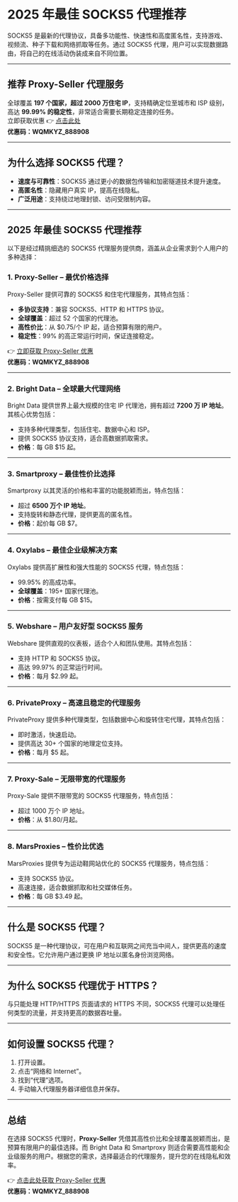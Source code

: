 # 2025 年最佳 SOCKS5 代理推荐

SOCKS5 是最新的代理协议，具备多功能性、快速性和高度匿名性，支持游戏、视频流、种子下载和网络抓取等任务。通过 SOCKS5 代理，用户可以实现数据路由，将自己的在线活动伪装成来自不同位置。

---

## 推荐 Proxy-Seller 代理服务

全球覆盖 **197 个国家，超过 2000 万住宅 IP**，支持精确定位至城市和 ISP 级别，高达 **99.99% 的稳定性**，非常适合需要长期稳定连接的任务。  
立即获取优惠 👉 [点击此处](https://bit.ly/proxy-seller-coupon)  
**优惠码：WQMKYZ_888908**

---

## 为什么选择 SOCKS5 代理？

- **速度与可靠性**：SOCKS5 通过更小的数据包传输和加密隧道技术提升速度。
- **高匿名性**：隐藏用户真实 IP，提高在线隐私。
- **广泛用途**：支持绕过地理封锁、访问受限制内容。

---

## 2025 年最佳 SOCKS5 代理推荐

以下是经过精挑细选的 SOCKS5 代理服务提供商，涵盖从企业需求到个人用户的多种选择：

### 1. Proxy-Seller – **最优价格选择**

Proxy-Seller 提供可靠的 SOCKS5 和住宅代理服务，其特点包括：

- **多协议支持**：兼容 SOCKS5、HTTP 和 HTTPS 协议。
- **全球覆盖**：超过 52 个国家的代理池。
- **高性价比**：从 $0.75/个 IP 起，适合预算有限的用户。
- **稳定性**：99% 的高正常运行时间，保证连接稳定。

👉 [立即获取 Proxy-Seller 优惠](https://bit.ly/proxy-seller-coupon)  
**优惠码：WQMKYZ_888908**

---

### 2. Bright Data – **全球最大代理网络**

Bright Data 提供世界上最大规模的住宅 IP 代理池，拥有超过 **7200 万 IP 地址**。其核心优势包括：

- 支持多种代理类型，包括住宅、数据中心和 ISP。
- 提供 SOCKS5 协议支持，适合高数据抓取需求。
- **价格**：每 GB $15 起。

---

### 3. Smartproxy – **最佳性价比选择**

Smartproxy 以其灵活的价格和丰富的功能脱颖而出，特点包括：

- 超过 **6500 万个 IP 地址**。
- 支持旋转和静态代理，提供更高的匿名性。
- **价格**：起价每 GB $7。

---

### 4. Oxylabs – **最佳企业级解决方案**

Oxylabs 提供高扩展性和强大性能的 SOCKS5 代理，特点包括：

- 99.95% 的高成功率。
- **全球覆盖**：195+ 国家代理池。
- **价格**：按需支付每 GB $15。

---

### 5. Webshare – **用户友好型 SOCKS5 服务**

Webshare 提供直观的仪表板，适合个人和团队使用。其特点包括：

- 支持 HTTP 和 SOCKS5 协议。
- 高达 99.97% 的正常运行时间。
- **价格**：每月 $2.99 起。

---

### 6. PrivateProxy – **高速且稳定的代理服务**

PrivateProxy 提供多种代理类型，包括数据中心和旋转住宅代理，其特点包括：

- 即时激活，快速启动。
- 提供高达 30+ 个国家的地理定位支持。
- **价格**：每月 $5 起。

---

### 7. Proxy-Sale – **无限带宽的代理服务**

Proxy-Sale 提供不限带宽的 SOCKS5 代理服务，特点包括：

- 超过 1000 万个 IP 地址。
- **价格**：从 $1.80/月起。

---

### 8. MarsProxies – **性价比优选**

MarsProxies 提供专为运动鞋网站优化的 SOCKS5 代理服务，特点包括：

- 支持 SOCKS5 协议。
- 高速连接，适合数据抓取和社交媒体任务。
- **价格**：每 GB $3.49 起。

---

## 什么是 SOCKS5 代理？

SOCKS5 是一种代理协议，可在用户和互联网之间充当中间人，提供更高的速度和安全性。它允许用户通过更换 IP 地址以匿名身份浏览网络。

---

## 为什么 SOCKS5 代理优于 HTTPS？

与只能处理 HTTP/HTTPS 页面请求的 HTTPS 不同，SOCKS5 代理可以处理任何类型的流量，并支持更高的数据吞吐量。

---

## 如何设置 SOCKS5 代理？

1. 打开设置。
2. 点击“网络和 Internet”。
3. 找到“代理”选项。
4. 手动输入代理服务器详细信息并保存。

---

## 总结

在选择 SOCKS5 代理时，**Proxy-Seller** 凭借其高性价比和全球覆盖脱颖而出，是预算有限用户的最佳选择。而 Bright Data 和 Smartproxy 则适合需要高性能和企业级服务的用户。根据您的需求，选择最适合的代理服务，提升您的在线隐私和效率。

👉 [点击此处获取 Proxy-Seller 优惠](https://bit.ly/proxy-seller-coupon)  
**优惠码：WQMKYZ_888908**
